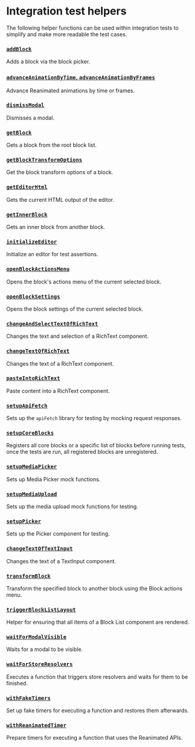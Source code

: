 # Integration test helpers

The following helper functions can be used within integration tests to simplify and make more readable the test cases.

### [`addBlock`](https://github.com/WordPress/gutenberg/blob/HEAD/test/native/integration-test-helpers/add-block.js)

Adds a block via the block picker.

### [`advanceAnimationByTime`, `advanceAnimationByFrames` ](https://github.com/WordPress/gutenberg/blob/HEAD/test/native/integration-test-helpers/advance-animation.js)

Advance Reanimated animations by time or frames.

### [`dismissModal`](https://github.com/WordPress/gutenberg/blob/HEAD/test/native/integration-test-helpers/dismiss-block.js)

Dismisses a modal.

### [`getBlock`](https://github.com/WordPress/gutenberg/blob/HEAD/test/native/integration-test-helpers/get-block.js)

Gets a block from the root block list.

### [`getBlockTransformOptions`](https://github.com/WordPress/gutenberg/blob/HEAD/test/native/integration-test-helpers/get-block-transform-options.js)

Get the block transform options of a block.

### [`getEditorHtml`](https://github.com/WordPress/gutenberg/blob/HEAD/test/native/integration-test-helpers/get-editor-html.js)

Gets the current HTML output of the editor.

### [`getInnerBlock`](https://github.com/WordPress/gutenberg/blob/HEAD/test/native/integration-test-helpers/get-inner-block.js)

Gets an inner block from another block.

### [`initializeEditor`](https://github.com/WordPress/gutenberg/blob/HEAD/test/native/integration-test-helpers/initialize-editor.js)

Initialize an editor for test assertions.

### [`openBlockActionsMenu`](https://github.com/WordPress/gutenberg/blob/HEAD/test/native/integration-test-helpers/open-block-actions-menu.js)

Opens the block's actions menu of the current selected block.

### [`openBlockSettings`](https://github.com/WordPress/gutenberg/blob/HEAD/test/native/integration-test-helpers/open-block-settings.js)

Opens the block settings of the current selected block.

### [`changeAndSelectTextOfRichText`](https://github.com/WordPress/gutenberg/blob/HEAD/test/native/integration-test-helpers/rich-text-change-and-select-text.js)

Changes the text and selection of a RichText component.

### [`changeTextOfRichText`](https://github.com/WordPress/gutenberg/blob/HEAD/test/native/integration-test-helpers/rich-text-change-text.js)

Changes the text of a RichText component.

### [`pasteIntoRichText`](https://github.com/WordPress/gutenberg/blob/HEAD/test/native/integration-test-helpers/rich-text-paste.js)

Paste content into a RichText component.

### [`setupApiFetch`](https://github.com/WordPress/gutenberg/blob/HEAD/test/native/integration-test-helpers/setup-api-fetch.js)

Sets up the `apiFetch` library for testing by mocking request responses.

### [`setupCoreBlocks`](https://github.com/WordPress/gutenberg/blob/HEAD/test/native/integration-test-helpers/setup-core-blocks.js)

Registers all core blocks or a specific list of blocks before running tests, once the tests are run, all registered blocks are unregistered.

### [`setupMediaPicker`](https://github.com/WordPress/gutenberg/blob/HEAD/test/native/integration-test-helpers/setup-media-picker.js)

Sets up Media Picker mock functions.

### [`setupMediaUpload`](https://github.com/WordPress/gutenberg/blob/HEAD/test/native/integration-test-helpers/setup-media-upload.js)

Sets up the media upload mock functions for testing.

### [`setupPicker`](https://github.com/WordPress/gutenberg/blob/HEAD/test/native/integration-test-helpers/setup-picker.js)

Sets up the Picker component for testing.

### [`changeTextOfTextInput`](https://github.com/WordPress/gutenberg/blob/HEAD/test/native/integration-test-helpers/text-input-change-text.js)

Changes the text of a TextInput component.

### [`transformBlock`](https://github.com/WordPress/gutenberg/blob/HEAD/test/native/integration-test-helpers/transform-block.js)

Transform the specified block to another block using the Block actions menu.

### [`triggerBlockListLayout`](https://github.com/WordPress/gutenberg/blob/HEAD/test/native/integration-test-helpers/trigger-block-list-layout.js)

Helper for ensuring that all items of a Block List component are rendered.

### [`waitForModalVisible`](https://github.com/WordPress/gutenberg/blob/HEAD/test/native/integration-test-helpers/wait-for-modal-visible.js)

Waits for a modal to be visible.

### [`waitForStoreResolvers`](https://github.com/WordPress/gutenberg/blob/HEAD/test/native/integration-test-helpers/wait-for-store-resolvers.js)

Executes a function that triggers store resolvers and waits for them to be finished.

### [`withFakeTimers`](https://github.com/WordPress/gutenberg/blob/HEAD/test/native/integration-test-helpers/with-fake-timers.js)

Set up fake timers for executing a function and restores them afterwards.

### [`withReanimatedTimer`](https://github.com/WordPress/gutenberg/blob/HEAD/test/native/integration-test-helpers/with-reanimated-timer.js)

Prepare timers for executing a function that uses the Reanimated APIs.